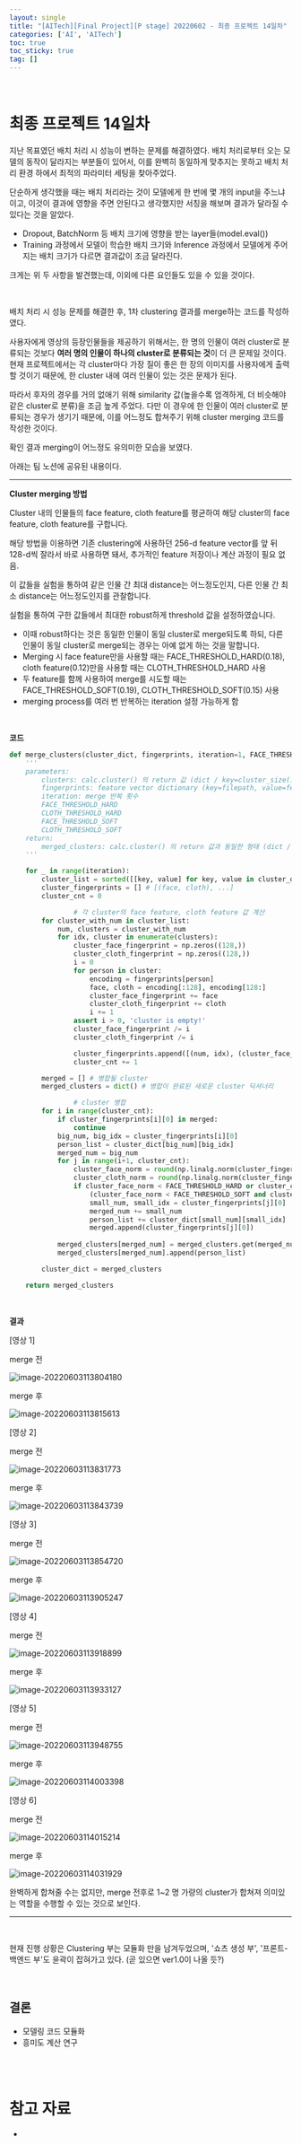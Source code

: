 ```yaml
---
layout: single
title: "[AITech][Final Project][P stage] 20220602 - 최종 프로젝트 14일차"
categories: ['AI', 'AITech']
toc: true
toc_sticky: true
tag: []
---
```




<br>

# 최종 프로젝트 14일차

지난 목표였던 배치 처리 시 성능이 변하는 문제를 해결하였다. 배치 처리로부터 오는 모델의 동작이 달라지는 부분들이 있어서, 이를 완벽히 동일하게 맞추지는 못하고 배치 처리 환경 하에서 최적의 파라미터 세팅을 찾아주었다. 

단순하게 생각했을 때는 배치 처리라는 것이 모델에게 한 번에 몇 개의 input을 주느냐이고, 이것이 결과에 영향을 주면 안된다고 생각했지만 서칭을 해보며 결과가 달라질 수 있다는 것을 알았다. 

* Dropout, BatchNorm 등 배치 크기에 영향을 받는 layer들(model.eval())
* Training 과정에서 모델이 학습한 배치 크기와 Inference 과정에서 모델에게 주어지는 배치 크기가 다르면 결과값이 조금 달라진다. 

크게는 위 두 사항을 발견했는데, 이외에 다른 요인들도 있을 수 있을 것이다. 

<br>

배치 처리 시 성능 문제를 해결한 후, 1차 clustering 결과를 merge하는 코드를 작성하였다. 

사용자에게 영상의 등장인물들을 제공하기 위해서는, 한 명의 인물이 여러 cluster로 분류되는 것보다 **여러 명의 인물이 하나의 cluster로 분류되는 것**이 더 큰 문제일 것이다. 현재 프로젝트에서는 각 cluster마다 가장 질이 좋은 한 장의 이미지를 사용자에게 출력할 것이기 때문에, 한 cluster 내에 여러 인물이 있는 것은 문제가 된다. 

따라서 후자의 경우를 거의 없애기 위해 similarity 값(높을수록 엄격하게, 더 비슷해야 같은 cluster로 분류)을 조금 높게 주었다. 다만 이 경우에 한 인물이 여러 cluster로 분류되는 경우가 생기기 때문에, 이를 어느정도 합쳐주기 위해 cluster merging 코드를 작성한 것이다. 

확인 결과 merging이 어느정도 유의미한 모습을 보였다. 

아래는 팀 노션에 공유된 내용이다. 

---

**Cluster merging 방법**

Cluster 내의 인물들의 face feature, cloth feature를 평균하여 해당 cluster의 face feature, cloth feature를 구합니다.

해당 방법을 이용하면 기존 clustering에 사용하던 256-d feature vector를 앞 뒤 128-d씩 잘라서 바로 사용하면 돼서, 추가적인 feature 저장이나 계산 과정이 필요 없음.

이 값들을 실험을 통하여 같은 인물 간 최대 distance는 어느정도인지, 다른 인물 간 최소 distance는 어느정도인지를 관찰합니다.

실험을 통하여 구한 값들에서 최대한 robust하게 threshold 값을 설정하였습니다.

- 이때 robust하다는 것은 동일한 인물이 동일 cluster로 merge되도록 하되, 다른 인물이 동일 cluster로 merge되는 경우는 아예 없게 하는 것을 말합니다.
- Merging 시 face feature만을 사용할 때는 FACE_THRESHOLD_HARD(0.18), cloth feature(0.12)만을 사용할 때는 CLOTH_THRESHOLD_HARD 사용
- 두 feature를 함께 사용하여 merge를 시도할 때는 FACE_THRESHOLD_SOFT(0.19), CLOTH_THRESHOLD_SOFT(0.15) 사용
- merging process를 여러 번 반복하는 iteration 설정 가능하게 함

<br>

**코드**

```python
def merge_clusters(cluster_dict, fingerprints, iteration=1, FACE_THRESHOLD_HARD=0.18, CLOTH_THRESHOLD_HARD=0.12, FACE_THRESHOLD_SOFT=0.19, CLOTH_THRESHOLD_SOFT=0.15) -> dict:
    '''
    parameters:
        clusters: calc.cluster() 의 return 값 (dict / key=cluster_size(int), value=clusters(2d-array))
        fingerprints: feature vector dictionary (key=filepath, value=feature vector)
        iteration: merge 반복 횟수
        FACE_THRESHOLD_HARD
        CLOTH_THRESHOLD_HARD
        FACE_THRESHOLD_SOFT
        CLOTH_THRESHOLD_SOFT
    return:
        merged_clusters: calc.cluster() 의 return 값과 동일한 형태 (dict / key=cluster_size(int), value=clusters(2d-array))
    '''

    for _ in range(iteration):
        cluster_list = sorted([[key, value] for key, value in cluster_dict.items()], key=lambda x:x[0], reverse=True)
        cluster_fingerprints = [] # [(face, cloth), ...]
        cluster_cnt = 0

				# 각 cluster의 face feature, cloth feature 값 계산
        for cluster_with_num in cluster_list:
            num, clusters = cluster_with_num
            for idx, cluster in enumerate(clusters):
                cluster_face_fingerprint = np.zeros((128,))
                cluster_cloth_fingerprint = np.zeros((128,))
                i = 0
                for person in cluster:
                    encoding = fingerprints[person]
                    face, cloth = encoding[:128], encoding[128:]
                    cluster_face_fingerprint += face
                    cluster_cloth_fingerprint += cloth
                    i += 1
                assert i > 0, 'cluster is empty!'
                cluster_face_fingerprint /= i
                cluster_cloth_fingerprint /= i

                cluster_fingerprints.append([(num, idx), (cluster_face_fingerprint, cluster_cloth_fingerprint)])
                cluster_cnt += 1

        merged = [] # 병합될 cluster
        merged_clusters = dict() # 병합이 완료된 새로운 cluster 딕셔너리

				# cluster 병합
        for i in range(cluster_cnt):
            if cluster_fingerprints[i][0] in merged:
                continue
            big_num, big_idx = cluster_fingerprints[i][0]
            person_list = cluster_dict[big_num][big_idx]
            merged_num = big_num
            for j in range(i+1, cluster_cnt):
                cluster_face_norm = round(np.linalg.norm(cluster_fingerprints[i][1][0] - cluster_fingerprints[j][1][0]),3)
                cluster_cloth_norm = round(np.linalg.norm(cluster_fingerprints[i][1][1] - cluster_fingerprints[j][1][1]),3)
                if cluster_face_norm < FACE_THRESHOLD_HARD or cluster_cloth_norm < CLOTH_THRESHOLD_HARD or \\
                    (cluster_face_norm < FACE_THRESHOLD_SOFT and cluster_cloth_norm < CLOTH_THRESHOLD_SOFT):
                    small_num, small_idx = cluster_fingerprints[j][0]
                    merged_num += small_num
                    person_list += cluster_dict[small_num][small_idx]
                    merged.append(cluster_fingerprints[j][0])
                    
            merged_clusters[merged_num] = merged_clusters.get(merged_num, [])
            merged_clusters[merged_num].append(person_list)

        cluster_dict = merged_clusters

    return merged_clusters
```

<br>

**결과**

[영상 1]

merge 전

![image-20220603113804180](https://user-images.githubusercontent.com/70505378/171776504-d8df009d-8fd6-4c0f-8d99-c77b61193a51.png)

merge 후

![image-20220603113815613](https://user-images.githubusercontent.com/70505378/171776506-4136d567-c08a-4f16-be03-93179f659ebb.png)

[영상 2]

merge 전

![image-20220603113831773](https://user-images.githubusercontent.com/70505378/171776509-92355fe4-f3fe-44bf-91dd-c23aff3dc098.png)

merge 후

![image-20220603113843739](https://user-images.githubusercontent.com/70505378/171776511-7005ce42-cec5-4ca1-ae1c-3145209205cc.png)

[영상 3]

merge 전

![image-20220603113854720](https://user-images.githubusercontent.com/70505378/171776513-cbbff4f2-736e-40b2-8c9c-60bcdbd5bf0c.png)

merge 후

![image-20220603113905247](https://user-images.githubusercontent.com/70505378/171776516-452c53d2-115f-4c6c-8ce5-a9bf838fc94b.png)

[영상 4]

merge 전

![image-20220603113918899](https://user-images.githubusercontent.com/70505378/171776518-fd1e796f-593e-4173-be5b-8afcf96c057b.png)

merge 후

![image-20220603113933127](https://user-images.githubusercontent.com/70505378/171776520-fb069854-1bd2-4a68-94c5-64a670dfebf8.png)

[영상 5]

merge 전

![image-20220603113948755](https://user-images.githubusercontent.com/70505378/171776523-c1bcb68a-b342-4478-96af-be8588696074.png)

merge 후

![image-20220603114003398](https://user-images.githubusercontent.com/70505378/171776525-4fe6a1d0-da74-4e3b-9f98-89b27a17e93c.png)

[영상 6]

merge 전

![image-20220603114015214](https://user-images.githubusercontent.com/70505378/171776528-8f1a9381-ca88-4cd0-a626-51fbc4099fd2.png)

merge 후

![image-20220603114031929](https://user-images.githubusercontent.com/70505378/171776529-881dfb8f-cf3e-440f-bfa2-a8e06dfd7caf.png)

완벽하게 합쳐줄 수는 없지만, merge 전후로 1~2 명 가량의 cluster가 합쳐져 의미있는 역할을 수행할 수 있는 것으로 보인다.

---



<br>

현재 진행 상황은 Clustering 부는 모듈화 만을 남겨두었으며, '쇼츠 생성 부', '프론트-백엔드 부'도 윤곽이 잡혀가고 있다. (곧 있으면 ver1.0이 나올 듯?)



<br>

## **결론**

* 모델링 코드 모듈화
* 흥미도 계산 연구



















<br>

<br>

# 참고 자료

* 
